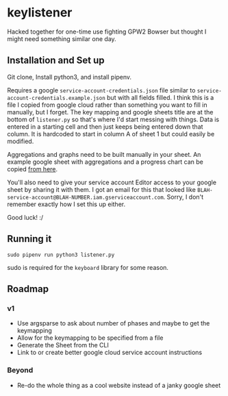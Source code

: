 # keylistener

Hacked together for one-time use fighting GPW2 Bowser but thought I might need something similar one day.

## Installation and Set up

Git clone, Install python3, and install pipenv.

Requires a google `service-account-credentials.json` file similar to `service-account-credentials.example.json` but with all fields filled. I think this is a file I copied from google cloud rather than something you want to fill in manually, but I forget. The key mapping and google sheets title are at the bottom of `listener.py` so that's where I'd start messing with things. Data is entered in a starting cell and then just keeps being entered down that column. It is hardcoded to start in column A of sheet 1 but could easily be modified.

Aggregations and graphs need to be built manually in your sheet. An example google sheet with aggregations and a progress chart can be copied [from here](https://docs.google.com/spreadsheets/d/1kVMXamBKYXcnh9wLZPw3JM059vVy0bT6Q-RW8XaJf1o/edit?usp=sharing).

You'll also need to give your service account Editor access to your google sheet by sharing it with them. I got an email for this that looked like `BLAH-service-account@BLAH-NUMBER.iam.gserviceaccount.com`. Sorry, I don't remember exactly how I set this up either.

Good luck! :/

## Running it

`sudo pipenv run python3 listener.py`

sudo is required for the `keyboard` library for some reason.

## Roadmap
### v1
- Use argsparse to ask about number of phases and maybe to get the keymapping
- Allow for the keymapping to be specified from a file
- Generate the Sheet from the CLI
- Link to or create better google cloud service account instructions

### Beyond
- Re-do the whole thing as a cool website instead of a janky google sheet
